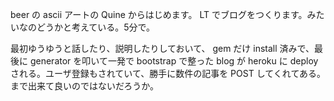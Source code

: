 
beer の ascii アートの Quine からはじめます。
LT でブログをつくります。みたいなのどうかと考えている。5分で。

最初ゆうゆうと話したり、説明したりしておいて、
gem だけ install 済みで、最後に generator を叩いて一発で bootstrap で整った blog が heroku に deploy される。ユーザ登録もされていて、勝手に数件の記事を POST してくれてある。まで出来て良いのではないだろうか。

